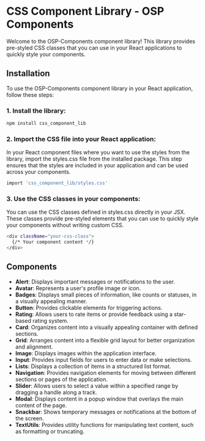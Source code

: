 # CSS Component Library - OSP Components

Welcome to the OSP-Components component library! This library provides pre-styled CSS classes that you can use in your React applications to quickly style your components.

## Installation

To use the OSP-Components component library in your React application, follow these steps:

### 1. Install the library:

```bash
npm install css_component_lib
```

### 2. Import the CSS file into your React application:

In your React component files where you want to use the styles from the library, import the styles.css file from the installed package. This step ensures that the styles are included in your application and can be used across your components.

```bash
import 'css_component_lib/styles.css'

```

### 3. Use the CSS classes in your components:

You can use the CSS classes defined in styles.css directly in your JSX. These classes provide pre-styled elements that you can use to quickly style your components without writing custom CSS.

```bash
<div className="your-css-class">
  {/* Your component content */}
</div>
```

## Components

- **Alert**: Displays important messages or notifications to the user.
- **Avatar**: Represents a user's profile image or icon.
- **Badges**: Displays small pieces of information, like counts or statuses, in a visually appealing manner.
- **Button**: Provides clickable elements for triggering actions.
- **Rating**: Allows users to rate items or provide feedback using a star-based rating system.
- **Card**: Organizes content into a visually appealing container with defined sections.
- **Grid**: Arranges content into a flexible grid layout for better organization and alignment.
- **Image**: Displays images within the application interface.
- **Input**: Provides input fields for users to enter data or make selections.
- **Lists**: Displays a collection of items in a structured list format.
- **Navigation**: Provides navigation elements for moving between different sections or pages of the application.
- **Slider**: Allows users to select a value within a specified range by dragging a handle along a track.
- **Modal**: Displays content in a popup window that overlays the main content of the page.
- **Snackbar**: Shows temporary messages or notifications at the bottom of the screen.
- **TextUtils**: Provides utility functions for manipulating text content, such as formatting or truncating.


